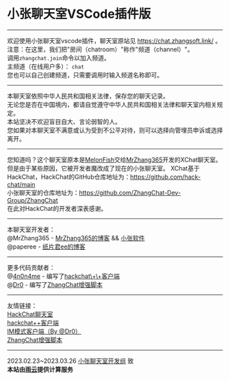 # 小张聊天室VSCode插件版

---
欢迎使用小张聊天室vscode插件，聊天室原站见 https://chat.zhangsoft.link/ 。  
注意：在这里，我们把"房间（chatroom）"称作"频道（channel）"。  
调用`zhangchat.join`命令以加入频道。  
主频道（在线用户多）： `chat`  
您也可以自己创建频道，只需要调用时输入频道名称即可。

---
本聊天室依照中华人民共和国相关法律，保存您的聊天记录。  
无论您是否在中国境内，都请自觉遵守中华人民共和国相关法律和聊天室内相关规定。  
本站坚决不欢迎盲目自大、言论弱智的人。  
您如果对本聊天室不满意或认为受到不公平对待，则可以选择向管埋员申诉或选择离开。

---
您知道吗？这个聊天室原本是[MelonFish](https://gitee.com/XChatFish)交给[MrZhang365](https://blog.mrzhang365.cf)开发的XChat聊天室。  
但是由于某些原因，它被开发者魔改成了现在的小张聊天室。
XChat基于HackChat，HackChat的GitHub仓库地址为：https://github.com/hack-chat/main  
小张聊天室的仓库地址为：https://github.com/ZhangChat-Dev-Group/ZhangChat  
在此对HackChat的开发者深表感谢。

---
本聊天室开发者：  
@MrZhang365 - [MrZhang365的博客](https://blog.zhangsoft.link/) && [小张软件](https://www.zhangsoft.link/)  
@paperee - [纸片君ee的博客](https://blog.paperee.guru/)

---
更多代码贡献者：  
@[4n0n4me](http://github.com/xjzh123/) - 编写了[hackchat\\+\\+客户端](https://hc.thz.cool/)  
@[Dr0](https://github.com/redble) - 编写了[ZhangChat增强脚本](https://greasyfork.org/zh-CN/scripts/458989-zhchat%E5%A2%9E%E5%BC%BA%E8%84%9A%E6%9C%AC)

---
友情链接：  
[HackChat聊天室](https://hack.chat/)  
[hackchat++客户端](https://hc.thz.cool/)  
[IM模式客户端（By @Dr0）](https://im.chat.zhangsoft.link/)  
[ZhangChat增强脚本](https://greasyfork.org/zh-CN/scripts/458989-zhchat%E5%A2%9E%E5%BC%BA%E8%84%9A%E6%9C%AC)

---
2023.02.23~2023.03.26 [小张聊天室开发组](https://githubfast.com/ZhangChat-Dev-Group) 致  
**本站由[雨云](https://www.rainyun.com/MjcxMTc=_)提供计算服务**